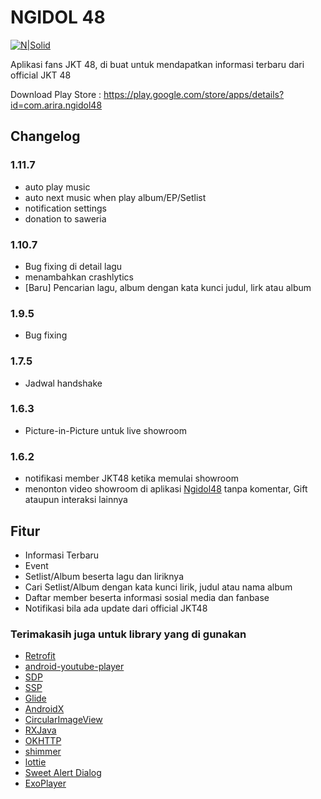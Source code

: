 # NGIDOL 48

[![N|Solid](https://www.gstatic.com/android/market_images/web/play_prism_hlock_2x.png)](https://play.google.com/store/apps/details?id=com.arira.ngidol48)

Aplikasi fans JKT 48, di buat untuk mendapatkan informasi terbaru dari official JKT 48

Download Play Store : https://play.google.com/store/apps/details?id=com.arira.ngidol48

## Changelog

### 1.11.7
- auto play music
- auto next music when play album/EP/Setlist
- notification settings
- donation to saweria

### 1.10.7
- Bug fixing di detail lagu
- menambahkan crashlytics
- [Baru] Pencarian lagu, album dengan kata kunci judul, lirk atau album

### 1.9.5
- Bug fixing

### 1.7.5
- Jadwal handshake

### 1.6.3
- Picture-in-Picture untuk live showroom

### 1.6.2
- notifikasi member JKT48 ketika memulai showroom
- menonton video showroom di aplikasi [Ngidol48](https://play.google.com/store/apps/details?id=com.arira.ngidol48) tanpa komentar, Gift ataupun interaksi lainnya


## Fitur
- Informasi Terbaru
- Event
- Setlist/Album beserta lagu dan liriknya
- Cari Setlist/Album dengan kata kunci lirik, judul atau nama album
- Daftar member beserta informasi sosial media dan fanbase
- Notifikasi bila ada update dari official JKT48


### Terimakasih juga untuk library yang di gunakan
- [Retrofit](https://github.com/square/retrofit)
- [android-youtube-player](https://github.com/PierfrancescoSoffritti/android-youtube-player)
- [SDP](https://github.com/intuit/sdp)
- [SSP](https://github.com/intuit/ssp)
- [Glide](https://github.com/bumptech/glide)
- [AndroidX](https://github.com/androidx/androidx)
- [CircularImageView](https://github.com/hdodenhof/CircleImageView)
- [RXJava](https://github.com/ReactiveX/RxJava)
- [OKHTTP](https://github.com/square/okhttp)
- [shimmer](https://github.com/facebook/shimmer-android)
- [lottie](https://github.com/airbnb/lottie-android)
- [Sweet Alert Dialog](https://github.com/Chimsy/SweetAlert)
- [ExoPlayer](https://github.com/google/ExoPlayer)
